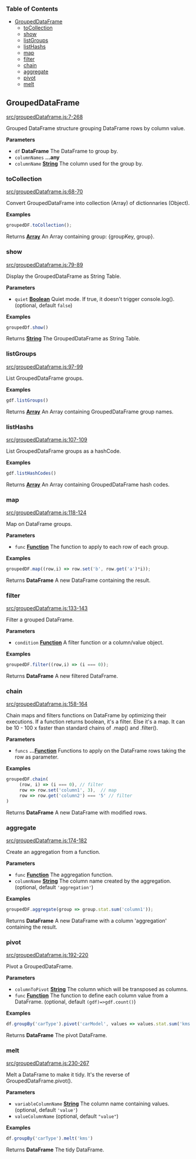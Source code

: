 <!-- Generated by documentation.js. Update this documentation by updating the source code. -->

### Table of Contents

-   [GroupedDataFrame][1]
    -   [toCollection][2]
    -   [show][3]
    -   [listGroups][4]
    -   [listHashs][5]
    -   [map][6]
    -   [filter][7]
    -   [chain][8]
    -   [aggregate][9]
    -   [pivot][10]
    -   [melt][11]

## GroupedDataFrame

[src/groupedDataframe.js:7-268][12]

Grouped DataFrame structure grouping DataFrame rows by column value.

**Parameters**

-   `df` **DataFrame** The DataFrame to group by.
-   `columnNames` **...any** 
-   `columnName` **[String][13]** The column used for the group by.

### toCollection

[src/groupedDataframe.js:68-70][14]

Convert GroupedDataFrame into collection (Array) of dictionnaries (Object).

**Examples**

```javascript
groupedDF.toCollection();
```

Returns **[Array][15]** An Array containing group: {groupKey, group}.

### show

[src/groupedDataframe.js:79-89][16]

Display the GroupedDataFrame as String Table.

**Parameters**

-   `quiet` **[Boolean][17]** Quiet mode. If true, it doesn't trigger console.log(). (optional, default `false`)

**Examples**

```javascript
groupedDf.show()
```

Returns **[String][13]** The GroupedDataFrame as String Table.

### listGroups

[src/groupedDataframe.js:97-99][18]

List GroupedDataFrame groups.

**Examples**

```javascript
gdf.listGroups()
```

Returns **[Array][15]** An Array containing GroupedDataFrame group names.

### listHashs

[src/groupedDataframe.js:107-109][19]

List GroupedDataFrame groups as a hashCode.

**Examples**

```javascript
gdf.listHashCodes()
```

Returns **[Array][15]** An Array containing GroupedDataFrame hash codes.

### map

[src/groupedDataframe.js:118-124][20]

Map on DataFrame groups.

**Parameters**

-   `func` **[Function][21]** The function to apply to each row of each group.

**Examples**

```javascript
groupedDF.map((row,i) => row.set('b', row.get('a')*i));
```

Returns **DataFrame** A new DataFrame containing the result.

### filter

[src/groupedDataframe.js:133-143][22]

Filter a grouped DataFrame.

**Parameters**

-   `condition` **[Function][21]** A filter function or a column/value object.

**Examples**

```javascript
groupedDF.filter((row,i) => (i === 0));
```

Returns **DataFrame** A new filtered DataFrame.

### chain

[src/groupedDataframe.js:158-164][23]

Chain maps and filters functions on DataFrame by optimizing their executions.
If a function returns boolean, it's a filter. Else it's a map.
It can be 10 - 100 x faster than standard chains of .map() and .filter().

**Parameters**

-   `funcs` **...[Function][21]** Functions to apply on the DataFrame rows taking the row as parameter.

**Examples**

```javascript
groupedDF.chain(
     (row, i) => (i === 0), // filter
     row => row.set('column1', 3),  // map
     row => row.get('column2') === '5' // filter
)
```

Returns **DataFrame** A new DataFrame with modified rows.

### aggregate

[src/groupedDataframe.js:174-182][24]

Create an aggregation from a function.

**Parameters**

-   `func` **[Function][21]** The aggregation function.
-   `columnName` **[String][13]** The column name created by the aggregation. (optional, default `'aggregation'`)

**Examples**

```javascript
groupedDF.aggregate(group => group.stat.sum('column1'));
```

Returns **DataFrame** A new DataFrame with a column 'aggregation' containing the result.

### pivot

[src/groupedDataframe.js:192-220][25]

Pivot a GroupedDataFrame.

**Parameters**

-   `columnToPivot` **[String][13]** The column which will be transposed as columns.
-   `func` **[Function][21]** The function to define each column value from a DataFrame. (optional, default `(gdf)=>gdf.count()`)

**Examples**

```javascript
df.groupBy('carType').pivot('carModel', values => values.stat.sum('kms'))
```

Returns **DataFrame** The pivot DataFrame.

### melt

[src/groupedDataframe.js:230-267][26]

Melt a DataFrame to make it tidy. It's the reverse of GroupedDataFrame.pivot().

**Parameters**

-   `variableColumnName` **[String][13]** The column name containing values. (optional, default `'value'`)
-   `valueColumnName`   (optional, default `"value"`)

**Examples**

```javascript
df.groupBy('carType').melt('kms')
```

Returns **DataFrame** The tidy DataFrame.

[1]: #groupeddataframe

[2]: #tocollection

[3]: #show

[4]: #listgroups

[5]: #listhashs

[6]: #map

[7]: #filter

[8]: #chain

[9]: #aggregate

[10]: #pivot

[11]: #melt

[12]: https://github.com/Gmousse/dataframe-js/blob/18e5f76f5e2f27317cd5d1c8b41dce924595da4a/src/groupedDataframe.js#L7-L268 "Source code on GitHub"

[13]: https://developer.mozilla.org/docs/Web/JavaScript/Reference/Global_Objects/String

[14]: https://github.com/Gmousse/dataframe-js/blob/18e5f76f5e2f27317cd5d1c8b41dce924595da4a/src/groupedDataframe.js#L68-L70 "Source code on GitHub"

[15]: https://developer.mozilla.org/docs/Web/JavaScript/Reference/Global_Objects/Array

[16]: https://github.com/Gmousse/dataframe-js/blob/18e5f76f5e2f27317cd5d1c8b41dce924595da4a/src/groupedDataframe.js#L79-L89 "Source code on GitHub"

[17]: https://developer.mozilla.org/docs/Web/JavaScript/Reference/Global_Objects/Boolean

[18]: https://github.com/Gmousse/dataframe-js/blob/18e5f76f5e2f27317cd5d1c8b41dce924595da4a/src/groupedDataframe.js#L97-L99 "Source code on GitHub"

[19]: https://github.com/Gmousse/dataframe-js/blob/18e5f76f5e2f27317cd5d1c8b41dce924595da4a/src/groupedDataframe.js#L107-L109 "Source code on GitHub"

[20]: https://github.com/Gmousse/dataframe-js/blob/18e5f76f5e2f27317cd5d1c8b41dce924595da4a/src/groupedDataframe.js#L118-L124 "Source code on GitHub"

[21]: https://developer.mozilla.org/docs/Web/JavaScript/Reference/Statements/function

[22]: https://github.com/Gmousse/dataframe-js/blob/18e5f76f5e2f27317cd5d1c8b41dce924595da4a/src/groupedDataframe.js#L133-L143 "Source code on GitHub"

[23]: https://github.com/Gmousse/dataframe-js/blob/18e5f76f5e2f27317cd5d1c8b41dce924595da4a/src/groupedDataframe.js#L158-L164 "Source code on GitHub"

[24]: https://github.com/Gmousse/dataframe-js/blob/18e5f76f5e2f27317cd5d1c8b41dce924595da4a/src/groupedDataframe.js#L174-L182 "Source code on GitHub"

[25]: https://github.com/Gmousse/dataframe-js/blob/18e5f76f5e2f27317cd5d1c8b41dce924595da4a/src/groupedDataframe.js#L192-L220 "Source code on GitHub"

[26]: https://github.com/Gmousse/dataframe-js/blob/18e5f76f5e2f27317cd5d1c8b41dce924595da4a/src/groupedDataframe.js#L230-L267 "Source code on GitHub"

